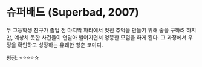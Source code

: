 # 슈퍼배드 (Superbad, 2007)

두 고등학생 친구가 졸업 전 마지막 파티에서 멋진 추억을 만들기 위해 술을 구하려 하지만, 예상치 못한 사건들이 연달아 벌어지면서 엉뚱한 모험을 하게 된다. 그 과정에서 우정을 확인하고 성장하는 유쾌한 청춘 코미디.

평점: ⭐⭐⭐⭐☆